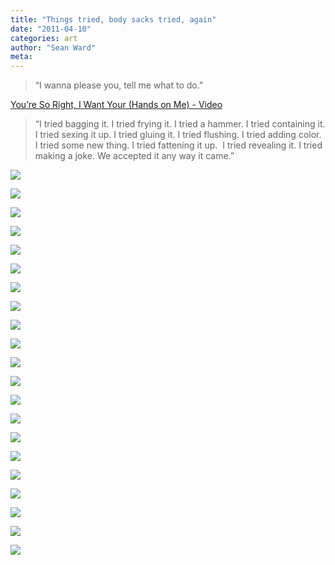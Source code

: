```yaml
---
title: "Things tried, body sacks tried, again"
date: "2011-04-10"
categories: art
author: "Sean Ward"
meta:
---
```


> “I wanna please you, tell me what to do.”

[You’re So Right, I Want Your (Hands on Me) - Video](https://youtu.be/7c1xhGRflqc)


> “I tried bagging it. I tried frying it. I tried a hammer. I tried containing it. I tried sexing it up. I tried gluing it. I tried flushing. I tried adding color. I tried some new thing. I tried fattening it up.  I tried revealing it. I tried making a joke. We accepted it any way it came.”

![](/images/11-thingstried-1.jpg)

![](/images/11-thingstried-2.jpg)

![](/images/11-thingstried-3.jpg)

![](/images/11-thingstried-4.jpg)

![](/images/11-thingstried-5.jpg)

![](/images/11-thingstried-6.jpg)

![](/images/11-thingstried-7.jpg)

![](/images/11-thingstried-8.jpg)

![](/images/11-thingstried-9.jpg)

![](/images/11-thingstried-10.jpg)

![](/images/11-thingstried-11.jpg)

![](/images/11-thingstried-12.jpg)

![](/images/11-thingstried-13.jpg)

![](/images/11-thingstried-14.jpg)

![](/images/11-thingstried-15.jpg)

![](/images/11-thingstried-16.jpg)

![](/images/11-thingstried-17.jpg)

![](/images/11-thingstried-18.jpg)

![](/images/11-thingstried-19.jpg)

![](/images/11-thingstried-22.jpg)

![](/images/11-thingstried-23.gif)
